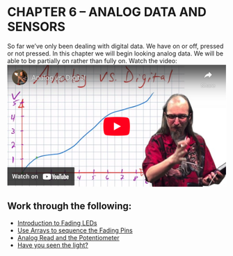 # CHAPTER 6 – ANALOG DATA AND SENSORS
So far we’ve only been dealing with digital data. We have on or off, pressed or not pressed. In this chapter we will begin looking analog data. We will be able to be partially on rather than fully on. Watch the video:
[![YouTube Thumbnail](images/avd_yt.png)](https://youtu.be/kwuF4gJPFmM)

## Work through the following:
- [Introduction to Fading LEDs](fading.md)
- [Use Arrays to sequence the Fading Pins](arrays.md)
- [Analog Read and the Potentiometer](analogRead.md)
- [Have you seen the light?](photoresistor.md)
